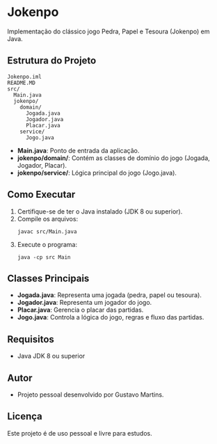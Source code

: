 # Jokenpo

Implementação do clássico jogo Pedra, Papel e Tesoura (Jokenpo) em Java.

## Estrutura do Projeto

```
Jokenpo.iml
README.MD
src/
  Main.java
  jokenpo/
    domain/
      Jogada.java
      Jogador.java
      Placar.java
    service/
      Jogo.java
```

- **Main.java**: Ponto de entrada da aplicação.
- **jokenpo/domain/**: Contém as classes de domínio do jogo (Jogada, Jogador, Placar).
- **jokenpo/service/**: Lógica principal do jogo (Jogo.java).

## Como Executar

1. Certifique-se de ter o Java instalado (JDK 8 ou superior).
2. Compile os arquivos:
   ```
   javac src/Main.java
   ```
3. Execute o programa:
   ```
   java -cp src Main
   ```

## Classes Principais

- **Jogada.java**: Representa uma jogada (pedra, papel ou tesoura).
- **Jogador.java**: Representa um jogador do jogo.
- **Placar.java**: Gerencia o placar das partidas.
- **Jogo.java**: Controla a lógica do jogo, regras e fluxo das partidas.

## Requisitos
- Java JDK 8 ou superior

## Autor
- Projeto pessoal desenvolvido por Gustavo Martins.

## Licença
Este projeto é de uso pessoal e livre para estudos.

